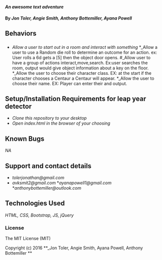 #
#### _An awesome text adventure_

#### By _**Jon Toler, Angie Smith, Anthony Bottemiller, Ayana Powell**_

## Behaviors
#####
* _Allow a user to start out in a room and interact with something_
*_Allow a user to use a Random die roll to determine an outcome for an action. ex: User rolls a 6d gets a [5] then the object door opens.
#_Allow user to have a group of actions interact,move,search. Ex:user searches the room, output would give object information about a key on the floor.
*_Allow the user to choose their character class. EX: at the start if the character chooses a Centaur a Centaur will appear.
*_Allow the user to choose their name. EX: Player can enter their and output.



## Setup/Installation Requirements for leap year detector
* _Clone this repository to your desktop_
* _Open index.html in the browser of your choosing_



## Known Bugs
_NA_


## Support and contact details
* _tolerjonathan@gmail.com_
* _avksmit2@gmail.com_
*_ayanapowell1@gmail.com_
*_anthonybottemiller@outlook.com_


## Technologies Used
_HTML,
CSS,
Bootstrap,
JS,
jQuery_

### License
The MIT License (MIT)

Copyright (c) 2016 **_Jon Toler, Angie Smith, Ayana Powell, Anthony Bottemiller **
